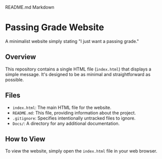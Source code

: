 README.md
Markdown

# Passing Grade Website

A minimalist website simply stating "I just want a passing grade."

## Overview

This repository contains a single HTML file (`index.html`) that displays a simple message. It's designed to be as minimal and straightforward as possible.

## Files

- `index.html`: The main HTML file for the website.
- `README.md`: This file, providing information about the project.
- `.gitignore`: Specifies intentionally untracked files to ignore.
- `Docs/`: A directory for any additional documentation.

## How to View

To view the website, simply open the `index.html` file in your web browser.
